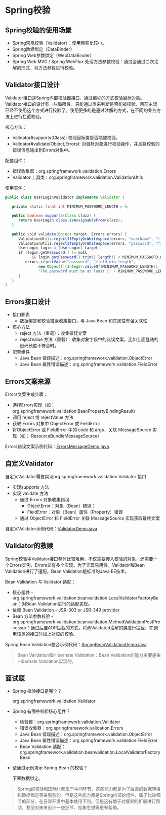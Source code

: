 # Spring校验

## Spring校验的使用场景

* Spring常规校验（Validator）：使用频率比较小。
* Spring数据绑定（DataBinder）
* Spring Web参数绑定（WebDataBinder）
* Spring Web MVC / Spring WebFlux 处理方法参数校验：通过会通过二次注解的形式，对方法参数进行校验。

## Validator接口设计

Validator接口是Spring内部校验器接口，通过编程的方式校验目标对象。Validator接口的设计有一些局限性，只能通过类来判断是否能被校验，目前主流已经不使用这个方式进行校验了，使用更多的是通过注解的方式，在不同的业务方法上进行拦截校验。

核心方法：

* Validator#supports(Class): 校验目标类是否能被校验。
* Validator#validate(Object,Errors): 对目标对象进行校验操作，并且将校验的错误信息输出到Errors对象中。

配套组件：

* 错误收集器：org.springframework.validation.Errors
* Validator 工具类：org.springframework.validation.ValidationUtils

使用实例：

```java
public class UserLoginValidator implements Validator {
  
   private static final int MINIMUM_PASSWORD_LENGTH = 6;
  
   public boolean supports(Class clazz) {
      return UserLogin.class.isAssignableFrom(clazz);
   }
  
   public void validate(Object target, Errors errors) {
      ValidationUtils.rejectIfEmptyOrWhitespace(errors, "userName", "field.required");
      ValidationUtils.rejectIfEmptyOrWhitespace(errors, "password", "field.required");
      UserLogin login = (UserLogin) target;
      if (login.getPassword() != null
            && login.getPassword().trim().length() < MINIMUM_PASSWORD_LENGTH) {
         errors.rejectValue("password", "field.min.length",
               new Object[]{Integer.valueOf(MINIMUM_PASSWORD_LENGTH)},
               "The password must be at least [" + MINIMUM_PASSWORD_LENGTH + "] characters in length.");
      }
   }
}
```

## Errors接口设计

* 接口职责
  * 数据绑定和校验错误收集接口，与 Java Bean 和其属性有强关联性
* 核心方法
  * reject 方法（重载）：收集错误文案
  * rejectValue 方法（重载）：收集对象字段中的错误文案，比如上面登陆的密码长度不符合时。
* 配套组件
  * Java Bean 错误描述：org.springframework.validation.ObjectError
  * Java Bean 属性错误描述：org.springframework.validation.FieldError

## Errors文案来源

Errors文案生成步骤：

* 选择Errors实现（如：org.springframework.validation.BeanPropertyBindingResult）
* 调用 reject 或 rejectValue 方法
* 获取 Errors 对象中 ObjectError 或 FieldError
* 将ObjectError 或 FieldError 中的 code 和 args，关联 MessageSource 实现（如：
ResourceBundleMessageSource）

Errors错误文案示例代码：[ErrorsMessageDemo.java](https://github.com/wkk1994/spring-ioc-learn/blob/master/validation/src/main/java/com/wkk/learn/spring/ioc/validation/ErrorsMessageDemo.java)

## 自定义Validator

自定义Validator需要实现org.springframework.validation.Validator 接口

* 实现supports 方法
* 实现 validate 方法
  * 通过 Errors 对象收集错误
    * ObjectError：对象（Bean）错误：
    * FieldError：对象（Bean）属性（Property）错误
  * 通过 ObjectError 和 FieldError 关联 MessageSource 实现获取最终文案

自定义Validator示例代码：[ValidatorDemo.java](https://github.com/wkk1994/spring-ioc-learn/blob/master/validation/src/main/java/com/wkk/learn/spring/ioc/validation/ValidatorDemo.java)

## Validator的救赎

Spring校验中Validator接口整体比较难用，不仅需要传入校验的对象，还需要一个Errors实例，Errors又有多个实现。为了实现易用性，Validator和Bean Validation进行了适配。Bean Validation是标准的Java EE技术。

Bean Validation 与 Validator 适配：

* 核心组件 - org.springframework.validation.beanvalidation.LocalValidatorFactoryBean：对Bean Validation进行的适配实现。
* 依赖 Bean Validation - JSR-303 or JSR-349 provider
* Bean 方法参数校验 - org.springframework.validation.beanvalidation.MethodValidationPostProcessor：通过后置AOP拦截的方式，将@Validated注解的类进行拦截，在调用该类的接口时加上对应的校验。

Spring Bean Validation整合示例代码：[SpringBeanValidationDemo.java](https://github.com/wkk1994/spring-ioc-learn/blob/master/validation/src/main/java/com/wkk/learn/spring/ioc/validation/SpringBeanValidationDemo.java)

> Bean Validation和Hibernate Validation：Bean Validation的能力主要是由Hibernate Validation实现的。

## 面试题

* Spring 校验接口是哪个？

  org.springframework.validation.Validator

* Spring 有哪些校验核心组件？

  * 检验器：org.springframework.validation.Validator
  * 错误收集器：org.springframework.validation.Errors
  * Java Bean 错误描述：org.springframework.validation.ObjectError
  * Java Bean 属性错误描述：org.springframework.validation.FieldError
  * Bean Validation 适配：org.springframework.validation.beanvalidation.LocalValidatorFactoryBean

* 请通过示例演示 Spring Bean 的校验？

  下章数据绑定。

> Spring的校验和国际化都属于中间环节，这些能力都是为了后面的数据转换和数据绑定等来服务的。但是这些能力都是Spring内部的组件，属于比较细节的部分，在日常开发中基本使用不到。但是这有助于对框架的扩展进行帮助，甚至对未来设计一些细节、抽象思想等更有帮助。
